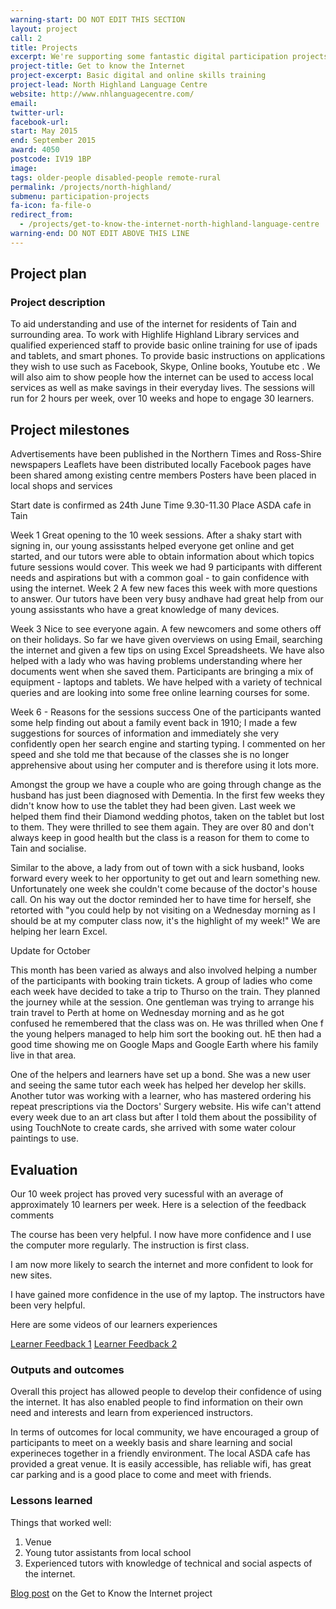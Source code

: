 ```yaml
---
warning-start: DO NOT EDIT THIS SECTION
layout: project
call: 2
title: Projects
excerpt: We're supporting some fantastic digital participation projects. Here are their stories.
project-title: Get to know the Internet
project-excerpt: Basic digital and online skills training
project-lead: North Highland Language Centre
website: http://www.nhlanguagecentre.com/
email:
twitter-url:
facebook-url:
start: May 2015
end: September 2015
award: 4050
postcode: IV19 1BP
image:
tags: older-people disabled-people remote-rural
permalink: /projects/north-highland/
submenu: participation-projects
fa-icon: fa-file-o
redirect_from:
  - /projects/get-to-know-the-internet-north-highland-language-centre
warning-end: DO NOT EDIT ABOVE THIS LINE
---
```


## Project plan

### Project description

To aid understanding and use of the internet for residents of Tain and surrounding area. To work with Highlife Highland Library services and qualified experienced staff to provide basic online training for use of ipads and tablets, and smart phones. To provide basic instructions on applications they wish to use such as Facebook, Skype, Online books, Youtube etc .  We will also aim to show people how the internet can be used to access local services as well as make savings in their everyday lives.
The sessions will run for 2 hours per week, over 10 weeks and hope to engage 30 learners.


## Project milestones
Advertisements have been published in the Northern Times and Ross-Shire newspapers
Leaflets have been distributed locally
Facebook pages have been shared among existing centre members
Posters have been placed in local shops and services

Start date is confirmed as 24th June
Time 9.30-11.30
Place ASDA cafe in Tain

Week 1
Great opening to the 10 week sessions.  After a shaky start with signing in, our young assisstants helped everyone get online and get started, and our tutors were able to obtain information about which topics future sessions would cover.  This week we had 9 participants with different needs and aspirations but with a common goal - to gain confidence with using the internet.
Week 2
A few new faces this week with more questions to answer.  Our tutors have been very busy andhave had great help from our young assisstants who have a great knowledge of many devices.

Week 3
Nice to see everyone again.  A few newcomers and some others off on their holidays.  So far we have given overviews on using Email, searching the internet and given a few tips on using Excel Spreadsheets.  We have also helped with a lady who was having problems understanding where her documents went when she saved them.
Participants are bringing a mix of equipment - laptops and tablets.
We have helped with a variety of technical queries and are looking into some free online learning courses for some.

Week 6 - Reasons for the sessions success
One of the participants wanted some help finding out about a family event back in 1910; I made a few suggestions for sources of information and immediately she very confidently open her search engine and starting typing. I commented on her speed and she told me that because of the classes she is no longer apprehensive about using her computer and is therefore using it lots more.

Amongst the group we have a couple who are going through change as the husband has just been diagnosed with Dementia. In the first few weeks they didn't know how to use the tablet they had been given. Last week we helped them find their Diamond wedding photos, taken on the tablet but lost to them. They were thrilled to see them again. They are over 80 and don't always keep in good health but the class is a reason for them to come to Tain and socialise.

Similar to the above, a lady from out of town with a sick husband, looks forward every week to her opportunity to get out and learn something new. Unfortunately one week she couldn't come because of the doctor's house call. On his way out the doctor  reminded her to have time for herself, she retorted with "you could help by not visiting on a Wednesday morning as I should be at my computer class now, it's the highlight of my week!" We are helping her learn Excel.

Update for October

This month has been varied as always and also involved helping a number of the participants with booking train tickets.  A group of ladies who come each week have decided to take a trip to Thurso on the train. They planned the journey while at the session.  One gentleman was trying to arrange his train travel to Perth at home on Wednesday morning and as he got confused he remembered that the class was on.  He was thrilled when One f the young helpers managed to help him sort the booking out.  hE then had a good time showing me on Google Maps and Google Earth where his family live in that area.

One of the helpers and learners have set up a bond.  She was a new user and seeing the same tutor each week has helped her develop her skills.  Another tutor was working with a learner, who has mastered ordering his repeat prescriptions via the Doctors' Surgery website.  His wife can't attend every week due to an art class but after I told them about the possibility of using TouchNote to create cards, she arrived with some water colour paintings to use.




## Evaluation

Our 10 week project has proved very sucessful with an average of approximately 10 learners per week.
Here is a selection of the feedback comments

The course has been very helpful.  I now have more confidence and I use the computer more regularly.  The instruction is first class.

I am now more likely to search the internet and more confident to look for new sites.

I have gained more confidence in the use of my laptop.  The instructors have been very helpful.

Here are some videos of our learners experiences

[Learner Feedback 1](https://youtu.be/G_JKjO1bKyc)
[Learner Feedback 2](https://youtu.be/s2oPBXZOJ0M)





### Outputs and outcomes

Overall this project has allowed people to develop their confidence of using the internet.  It has also enabled people to find information on their own need and interests and learn from experienced instructors.


In terms of outcomes for local community, we have encouraged a group of participants to meet on a weekly basis and share learning and social experineces together in a friendly environment.
The local ASDA cafe has provided a great venue.  It is easily accessible, has reliable wifi, has great car parking and is a good place to come and meet with friends.

### Lessons learned

Things that worked well:

1. Venue
2. Young tutor assistants from local school
3. Experienced tutors with knowledge of technical and social aspects of the internet.

[Blog post](http://www.scvo.org.uk/blog/get-to-know-the-internet/) on the Get to Know the Internet project
